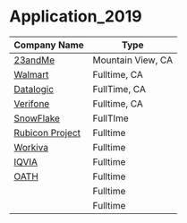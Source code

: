 # Application_2019
<!-- BEGIN DATA -->
| Company Name | Type |
| --- | --- |
| [23andMe](https://www.23andme.com/careers/) | Mountain View, CA |
| [Walmart](https://sjobs.brassring.com/TGnewUI/Search/home/HomeWithPreLoad?PageType=JobDetails&noback=0&partnerid=25222&siteid=5022&jobid=1114560&codes=Linkedin&utm_source=Linkedin&utm_campaign=Walmart&utm_medium=AppFeeder&utm_term=Walmart%2Bsoftware_development_and_engineering&utm_content=Software_Development_and_Engineering#jobDetails=1114560_5022) | Fulltime, CA |
| [Datalogic ](https://career2.successfactors.eu/careercareer_ns=job_listing&company=datalogics&navBarLevel=JOB_SEARCH&rcm_site_locale=en_US&career_job_req_id=7102) | FullTime, CA |
| [Verifone ](http://jobs.jobvite.com/verifone/job/oM1i8fwX?%26jvs=LinkedIn&__jvst=Job+Board&__jvsd=LinkedIn) | Fulltime, CA |
| [SnowFlake](https://jobs.lever.co/snowflake/25eee637-ff4f-4acb-93d2-45fc11584361?lever-source=LinkedInJobs) | FullTIme |
| [Rubicon Project](http://rubiconproject.com/careers/job/1278663?gh_jid=1278663) | Fulltime |
| [Workiva ](http://jobs.jobvite.com/workiva/job/oXN77fwI?__jvst=Job+Board&__jvsd=LinkedIn) | Fulltime |
| [IQVIA](https://iqvia.wd1.myworkdayjobs.com/IQVIA/login?redirect=%2FIQVIA%2Fjob%2FSeattle-WA%2FSoftware-Engineer_R1008015%2Fapply%3Fsource%3DLinkedin) | Fulltime |
| [OATH](https://oath.wd5.myworkdayjobs.com/en-US/careers/job/US---Los-Angeles-W-Jefferson-Blvd/Software-Engineer-I_JR0006380?source=Linkedin) | Fulltime |
| []() | Fulltime |
| []() | Fulltime |


